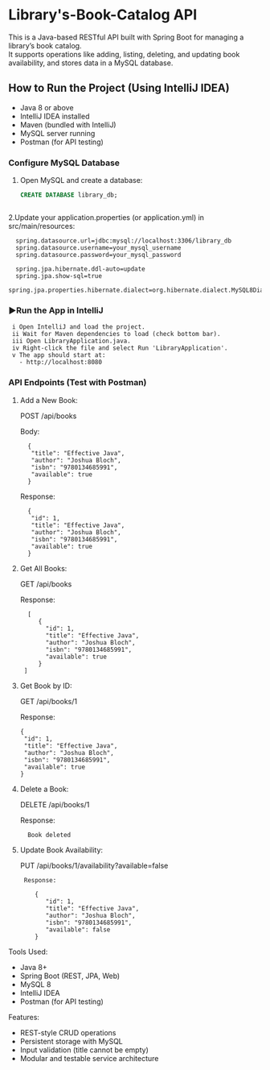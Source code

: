 # **Library's-Book-Catalog API**

This is a Java-based RESTful API built with Spring Boot for managing a library’s book catalog.  
It supports operations like adding, listing, deleting, and updating book availability, and stores data in a MySQL database.

  ##  How to Run the Project (Using IntelliJ IDEA)
  - Java 8 or above
  - IntelliJ IDEA installed
  - Maven (bundled with IntelliJ)
  - MySQL server running
  - Postman (for API testing)

  ###  Configure MySQL Database
  1. Open MySQL and create a database:
     ```sql
     CREATE DATABASE library_db;



 2.Update your application.properties (or application.yml) in src/main/resources:

      spring.datasource.url=jdbc:mysql://localhost:3306/library_db
      spring.datasource.username=your_mysql_username
      spring.datasource.password=your_mysql_password
    
      spring.jpa.hibernate.ddl-auto=update
      spring.jpa.show-sql=true
      spring.jpa.properties.hibernate.dialect=org.hibernate.dialect.MySQL8Dialect


### ▶️Run the App in IntelliJ
     i Open IntelliJ and load the project.
     ii Wait for Maven dependencies to load (check bottom bar).
     iii Open LibraryApplication.java.
     iv Right-click the file and select Run 'LibraryApplication'.
     v The app should start at:
       - http://localhost:8080

### API Endpoints (Test with Postman)
  1. Add a New Book:
     
     POST /api/books
     
       Body:
     
           {
            "title": "Effective Java",
            "author": "Joshua Bloch",
            "isbn": "9780134685991",
            "available": true
           }
     Response:
     
           {
            "id": 1,
            "title": "Effective Java",
            "author": "Joshua Bloch",
            "isbn": "9780134685991",
            "available": true
           }

3. Get All Books:
   
   GET /api/books
   
     Response:
   
         [
            {
              "id": 1,
              "title": "Effective Java",
              "author": "Joshua Bloch",
              "isbn": "9780134685991",
              "available": true
            }
        ]

5. Get Book by ID:
   
   GET /api/books/1
   
    Response:
   
       {
        "id": 1,
        "title": "Effective Java",
        "author": "Joshua Bloch",
        "isbn": "9780134685991",
        "available": true
       }

7. Delete a Book:
   
   DELETE /api/books/1
   
      Response:
   
         Book deleted

9. Update Book Availability:
    
   PUT /api/books/1/availability?available=false
   
        Response:
   
           {
              "id": 1,
              "title": "Effective Java",
              "author": "Joshua Bloch",
              "isbn": "9780134685991",
              "available": false
           }

Tools Used:
 - Java 8+
 - Spring Boot (REST, JPA, Web)
 - MySQL 8
 - IntelliJ IDEA
 - Postman (for API testing)

Features:
 - REST-style CRUD operations
 - Persistent storage with MySQL
 - Input validation (title cannot be empty)
 - Modular and testable service architecture
